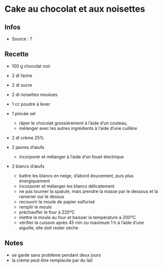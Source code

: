 # Cake au chocolat et aux noisettes

## Infos

-   Source : ?

## Recette

- 100 g           chocolat noir
-   2 dl          farine
-   2 dl          sucre
-   2 dl          noisettes moulues
-   1 cc          poudre à lever
-   1 pincée      sel

    + râper le chocolat grossièrement à l’aide d’un couteau,
    + mélanger avec les autres ingrédients à l’aide d’une cuillère

-   2 dl          crème 25%
-   2             jaunes d’œufs

    + incorporer et mélanger à l’aide d’un fouet électrique

-   2              blancs d’œufs

    + battre les blancs en neige, d’abord doucement, puis plus énergiquement
    + incorporer et mélanger les blancs délicatement
    + ne pas tourner la spatule, mais prendre la masse par le dessous et la ramener sur le dessus
    + recouvrir le moule de papier sulfurisé
    + remplir le moule
    + préchauffer le four à 220°C
    + mettre le moule au four et baisser la température à 200°C
    + vérifier la cuisson après 45 min ou maximum 1 h à l’aide d’une aiguille, elle doit rester sèche

## Notes

-   se garde sans problème pendant deux jours
-   la crème peut être remplacée par du lait
